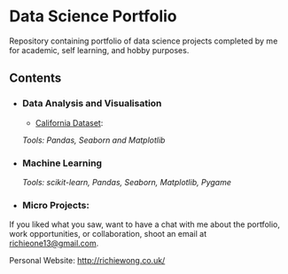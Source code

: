 # Data Science Portfolio
Repository containing portfolio of data science projects completed by me for academic, self learning, and hobby purposes.

## Contents

- ### Data Analysis and Visualisation

    - [California Dataset](): 

	_Tools: Pandas, Seaborn and Matplotlib_


- ### Machine Learning

	_Tools: scikit-learn, Pandas, Seaborn, Matplotlib, Pygame_ 
  
- ### Micro Projects: 


If you liked what you saw, want to have a chat with me about the portfolio, work opportunities, or collaboration, shoot an email at richieone13@gmail.com. 

Personal Website: http://richiewong.co.uk/
